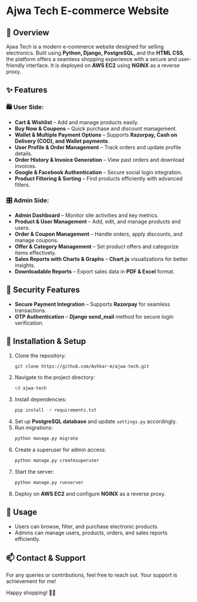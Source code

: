 # Ajwa Tech E-commerce Website

## 🚀 Overview
Ajwa Tech is a modern e-commerce website designed for selling electronics. Built using **Python, Django, PostgreSQL**, and the **HTML CSS**, the platform offers a seamless shopping experience with a secure and user-friendly interface. It is deployed on **AWS EC2** using **NGINX** as a reverse proxy.

## ✨ Features

### 🛍 User Side:
- **Cart & Wishlist** – Add and manage products easily.
- **Buy Now & Coupons** – Quick purchase and discount management.
- **Wallet & Multiple Payment Options** – Supports **Razorpay, Cash on Delivery (COD), and Wallet payments**.
- **User Profile & Order Management** – Track orders and update profile details.
- **Order History & Invoice Generation** – View past orders and download invoices.
- **Google & Facebook Authentication** – Secure social login integration.
- **Product Filtering & Sorting** – Find products efficiently with advanced filters.

### 🎛 Admin Side:
- **Admin Dashboard** – Monitor site activities and key metrics.
- **Product & User Management** – Add, edit, and manage products and users.
- **Order & Coupon Management** – Handle orders, apply discounts, and manage coupons.
- **Offer & Category Management** – Set product offers and categorize items effectively.
- **Sales Reports with Charts & Graphs** – **Chart.js** visualizations for better insights.
- **Downloadable Reports** – Export sales data in **PDF & Excel** format.

## 🔐 Security Features
- **Secure Payment Integration** – Supports **Razorpay** for seamless transactions.
- **OTP Authentication** – **Django send_mail** method for secure login verification.


## 🔧 Installation & Setup
1. Clone the repository:
   ```sh
   git clone https://github.com/Ashkar-m/ajwa-tech.git
   ```
2. Navigate to the project directory:
   ```sh
   cd ajwa-tech
   ```
3. Install dependencies:
   ```sh
   pip install -r requirements.txt
   ```
4. Set up **PostgreSQL database** and update `settings.py` accordingly.
5. Run migrations:
   ```sh
   python manage.py migrate
   ```
6. Create a superuser for admin access:
   ```sh
   python manage.py createsuperuser
   ```
7. Start the server:
   ```sh
   python manage.py runserver
   ```
8. Deploy on **AWS EC2** and configure **NGINX** as a reverse proxy.

## 📌 Usage
- Users can browse, filter, and purchase electronic products.
- Admins can manage users, products, orders, and sales reports efficiently.

## 📫 Contact & Support
For any queries or contributions, feel free to reach out. Your support is achievement for me!

Happy shopping! 🛒🚀

